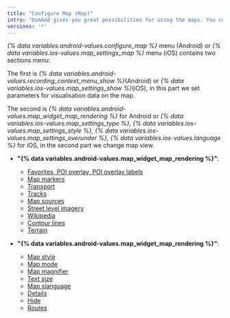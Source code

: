 ```yaml
---
title: "Configure Map (Map)"
intro: "OsmAnd gives you great possibilities for using the maps. You can customize them, download different types of maps and even edit them! This menu contains settings that allow you to include additional information on the map, show the terrain, additional layers from raster online maps, your Favorite points, GPX-tracks and much more."
versions: '*'
---
```


_{% data variables.android-values.configure_map %}_ menu (Android) or _{% data variables.ios-values.map_settings_map %}_ menu (iOS) contains two sections menu:

The first is _{% data variables.android-values.recording_context_menu_show %}_(Android) or _{% data variables.ios-values.map_settings_show %}_(iOS), in this part we set parameters for visualisation data on the map. 

The second is _{% data variables.android-values.map_widget_map_rendering %}_ for Android or _{% data variables.ios-values.map_settings_type %}, {% data variables.ios-values.map_settings_style %}, {% data variables.ios-values.map_settings_overunder %}, {% data variables.ios-values.language %}_ for iOS, in the second part we change map view.

- **"{% data variables.android-values.map_widget_map_rendering %}"**:
   - [Favorites, POI overlay, POI overlay labels](/osmand/map/point-layers-on-map)
   - [Map markers](/osmand/map/point-layers-on-map)
   - [Transport](/osmand/map/map-styles-and-parameters#transport)
   - [Tracks](/osmand/map/tracks-on-map)
   - [Map sources](/osmand/map/online-raster-maps#select-map-as-main--underlay--overlay-layer)
   - [Street level imagery](/osmand/map/street-level-imagery)
   - [Wikipedia](/osmand/map/wikipedia)
   - [Contour lines](/osmand/map/contour-lines-hillshade)
   - [Terrain](/osmand/map/contour-lines-hillshade)
   
- **"{% data variables.android-values.map_widget_map_rendering %}"**:
   - [Map style](/osmand/map/map-styles-and-parameters#default-map-styles)
   - [Map mode](/osmand/map/map-styles-and-parameters#map-mode)
   - [Map magnifier](/osmand/map/map-styles-and-parameters#map-magnifier)
   - [Text size](/osmand/map/map-styles-and-parameters#text-size)
   - [Map slanguage](/osmand/map/map-styles-and-parameters#map-language)
   - [Details](/osmand/map/map-styles-and-parameters#details)
   - [Hide](/osmand/map/map-styles-and-parameters#hide)
   - [Routes](/osmand/map/map-styles-and-parameters#routes)
   
